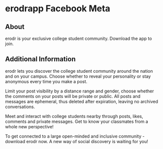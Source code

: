 # erodrapp Facebook Meta

## About

erodr is your exclusive college student community. Download the app to join.

## Additional Information

erodr lets you discover the college student community around the nation and on your campus. Choose whether to reveal your personality or stay anonymous every time you make a post.

Limit your post visibility by a distance range and gender, choose whether the comments on your posts will be private or public. All posts and messages are ephemeral, thus deleted after expiration, leaving no archived conversations.

Meet and interact with college students nearby through posts, likes, comments and private messages. Get to know your classmates from a whole new perspective!

To get connected to a large open-minded and inclusive community - download erodr now. A new way of social discovery is waiting for you!

